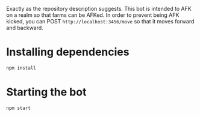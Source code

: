 Exactly as the repository description suggests. This bot is intended to AFK on a realm so that farms can be AFKed. In order to prevent being AFK kicked, you can POST `http://localhost:3456/move` so that it moves forward and backward.

# Installing dependencies
```sh
npm install
```

# Starting the bot
```sh
npm start
```
